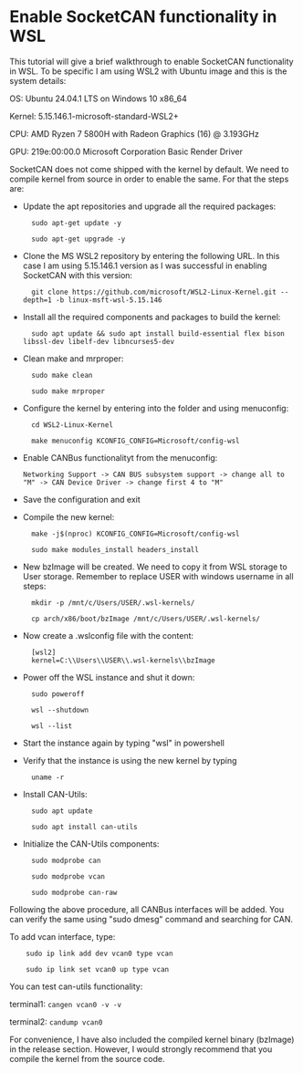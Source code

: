 # Enable SocketCAN functionality in WSL

This tutorial will give a brief walkthrough to enable SocketCAN functionality in WSL. To be specific I am using WSL2 with Ubuntu image and this is the system details:

OS: Ubuntu 24.04.1 LTS on Windows 10 x86_64

Kernel: 5.15.146.1-microsoft-standard-WSL2+

CPU: AMD Ryzen 7 5800H with Radeon Graphics (16) @ 3.193GHz

GPU: 219e:00:00.0 Microsoft Corporation Basic Render Driver

SocketCAN does not come shipped with the kernel by default. We need to compile kernel from source in order to enable the same. For that the steps are:

- Update the apt repositories and upgrade all the required packages:

		sudo apt-get update -y
		
		sudo apt-get upgrade -y

- Clone the MS WSL2 repository by entering the following URL. In this case I am using 5.15.146.1 version as I was successful in enabling SocketCAN with this version:

		git clone https://github.com/microsoft/WSL2-Linux-Kernel.git --depth=1 -b linux-msft-wsl-5.15.146

- Install all the required components and packages to build the kernel:

		sudo apt update && sudo apt install build-essential flex bison libssl-dev libelf-dev libncurses5-dev

- Clean make and mrproper:

  		sudo make clean
  
  		sudo make mrproper

- Configure the kernel by entering into the folder and using menuconfig:

		cd WSL2-Linux-Kernel
		
		make menuconfig KCONFIG_CONFIG=Microsoft/config-wsl

- Enable CANBus functionalityt from the menuconfig:

	``Networking Support -> CAN BUS subsystem support -> change all to "M" -> CAN Device Driver -> change first 4 to "M" ``

- Save the configuration and exit

- Compile the new kernel: 

		make -j$(nproc) KCONFIG_CONFIG=Microsoft/config-wsl
		
		sudo make modules_install headers_install

- New bzImage will be created. We need to copy it from WSL storage to User storage. Remember to replace USER with windows username in all steps:

		mkdir -p /mnt/c/Users/USER/.wsl-kernels/
		
		cp arch/x86/boot/bzImage /mnt/c/Users/USER/.wsl-kernels/

- Now create a .wslconfig file with the content:

		[wsl2] 
		kernel=C:\\Users\\USER\\.wsl-kernels\\bzImage

- Power off the WSL instance and shut it down:

		sudo poweroff
		
		wsl --shutdown
		
		wsl --list

- Start the instance again by typing "wsl" in powershell

- Verify that the instance is using the new kernel by typing 

		uname -r

- Install CAN-Utils:

		sudo apt update
		
		sudo apt install can-utils

- Initialize the CAN-Utils components:

		sudo modprobe can
		
		sudo modprobe vcan
		
		sudo modprobe can-raw


Following the above procedure, all CANBus interfaces will be added. You can verify the same using "sudo dmesg" command and searching for CAN.

To add vcan interface, type:

		sudo ip link add dev vcan0 type vcan
		
  		sudo ip link set vcan0 up type vcan

You can test can-utils functionality:

   terminal1: ``cangen vcan0 -v -v``

   terminal2: ``candump vcan0``


For convenience, I have also included the compiled kernel binary (bzImage) in the release section. However, I would strongly recommend that you compile the kernel from the source code.
